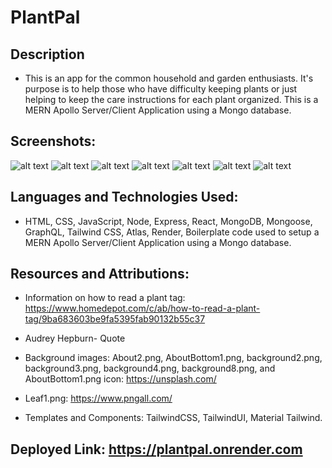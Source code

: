 # PlantPal

## Description
* This is an app for the common household and garden enthusiasts. It's purpose is to help those who have difficulty keeping plants or just helping to keep the care instructions for each plant organized. This is a MERN Apollo Server/Client Application using a Mongo database.

## Screenshots:
![alt text](<Screenshot 2024-04-09 012705.png>) ![alt text](<Screenshot 2024-04-09 012741.png>) ![alt text](<Screenshot 2024-04-09 012805.png>) ![alt text](<Screenshot 2024-04-09 012831.png>) ![alt text](<Screenshot 2024-04-09 013135.png>) ![alt text](<Screenshot 2024-04-09 013646.png>) ![alt text](<Screenshot 2024-04-10 202404.png>)

## Languages and Technologies Used:
* HTML, CSS, JavaScript, Node, Express, React, MongoDB, Mongoose, GraphQL, Tailwind CSS, Atlas, Render, Boilerplate code used to setup a MERN Apollo Server/Client Application using a Mongo database.

## Resources and Attributions: 
* Information on how to read a plant tag:  https://www.homedepot.com/c/ab/how-to-read-a-plant-tag/9ba683603be9fa5395fab90132b55c37 

* Audrey Hepburn- Quote 

* Background images: About2.png, AboutBottom1.png, background2.png, background3.png, background4.png, background8.png, and AboutBottom1.png icon: https://unsplash.com/

* Leaf1.png: https://www.pngall.com/

* Templates and Components: TailwindCSS, TailwindUI, Material Tailwind.


## Deployed Link: https://plantpal.onrender.com
